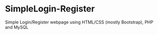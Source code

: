 # SimpleLogin-Register
Simple Login/Register webpage using HTML/CSS (mostly Bootstrap), PHP and MySQL
